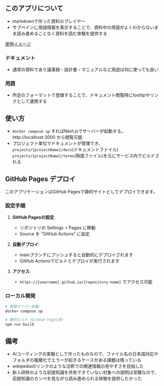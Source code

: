 ## このアプリについて
- markdownで作った資料のプレイヤー
- サブペインに用語情報を表示することで、資料中の用語がよくわからないまま読み進めることなく資料を読む体験を提供する

[使用イメージ](design/ss.png)

### ドキュメント
- 通常の資料であり議事録・設計書・マニュアルなど用途は何に使っても良い
### 用語
- 所定のフォーマットで登録することで、ドキュメント閲覧時にtooltipやリンクとして連携する

## 使い方
- `docker compose up` すればNext.jsでサーバーが起動する。http://localhost:3000 から閲覧可能
- プロジェクト単位でドキュメントが管理でき、`projects/{projectName}/docs`(ドキュメントファイル) `projects/{projectName}/terms`(用語ファイル)を元にサービス内でビルドされる

## GitHub Pages デプロイ

このアプリケーションはGitHub Pagesで静的サイトとしてデプロイできます。

### 設定手順

1. **GitHub Pagesの設定**:
   - リポジトリの Settings > Pages に移動
   - Source を "GitHub Actions" に設定

2. **自動デプロイ**:
   - mainブランチにプッシュすると自動的にデプロイされます
   - GitHub Actionsでビルドとデプロイが実行されます

3. **アクセス**:
   - `https://{username}.github.io/{repository-name}` でアクセス可能

### ローカル開発

```bash
# 開発サーバー起動
docker compose up

# 静的ビルド（GitHub Pages用）
npm run build
```

## 備考
- AIコーディングの実験として作ったものなので、ファイル名の日本語対応やフォルダの複層化でエラーが起きるケースがある課題は残っている
- wikipediaのリンクのような注釈での関連情報の見やすさを目指した
- 新人研修のような前提知識を共有できていない対象への説明は至難なので、前提知識のカンペを見ながら読み進められる体験を提供したかった
